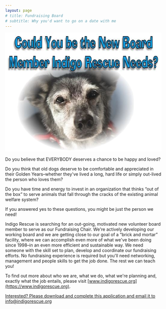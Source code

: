 ```yaml
---
layout: page
# title: Fundraising Board
# subtitle: Why you'd want to go on a date with me
---
```


<p align="center">
  <img src="/assets/images/fundraiser_board.png">
</p>

Do you believe that EVERYBODY deserves a chance to be happy and loved? 

Do you think that old dogs deserve to be comfortable and appreciated in their Golden Years–whether they've lived a long, hard life or simply out-lived the person who loves them?

Do you have time and energy to invest in an organization that thinks “out of the box” to serve animals that fall through the cracks of the existing animal welfare system?

If you answered yes to these questions, you might be just the person we need!

Indigo Rescue is searching for an out-going, motivated new volunteer board member to serve as our Fundraising Chair. We're actively developing our working board and we are getting close to our goal of a “brick and mortar” facility, where we can accomplish even more of what we've been doing since 1998–in an even more efficient and sustainable way. We need someone with the skill set to plan, develop and coordinate our fundraising efforts. No fundraising experience is required but you'll need networking, management and people skills to get the job done. The rest we can teach you!

To find out more about who we are, what we do, what we're planning and, exactly what the job entails, please visit [www.indigorescue.org](https://www.indigorescue.org).

[Interested?  Please download and complete this application and email it to info@indigorescue.org](/assets/pdf/BoardofDirectorsCandidateApplication.pdf)